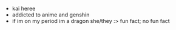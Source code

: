- kai heree
- addicted to anime and genshin
- if im on my period im a dragon
she/they :>
fun fact; no fun fact

<!---
yungsolace/yungsolace is a ✨ special ✨ repository because its `README.md` (this file) appears on your GitHub profile.
You can click the Preview link to take a look at your changes.
--->
